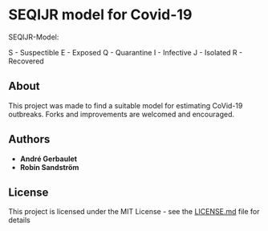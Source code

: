 # SEQIJR model for Covid-19

SEQIJR-Model:

 S - Suspectible
 E - Exposed
 Q - Quarantine
 I - Infective
 J - Isolated
 R - Recovered

## About

This project was made to find a suitable model for estimating CoVid-19 outbreaks. Forks and improvements are welcomed and encouraged.

## Authors

* **André Gerbaulet**
* **Robin Sandström**

## License

This project is licensed under the MIT License - see the [LICENSE.md](LICENSE.md) file for details
